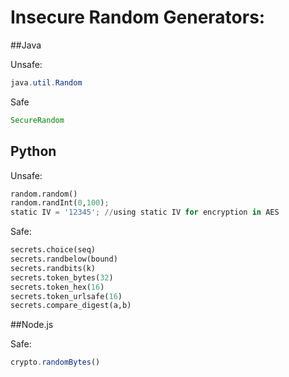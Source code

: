 # Insecure Random Generators:

##Java

Unsafe:
```java
java.util.Random
```

Safe
```java
SecureRandom
```

## Python

Unsafe:
```python
random.random()
random.randInt(0,100);
static IV = '12345'; //using static IV for encryption in AES

```

Safe:
```python
secrets.choice(seq)
secrets.randbelow(bound)
secrets.randbits(k)
secrets.token_bytes(32)
secrets.token_hex(16)
secrets.token_urlsafe(16)
secrets.compare_digest(a,b)
```

##Node.js

Safe:
```node.js
crypto.randomBytes()
